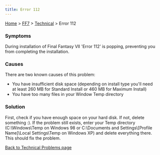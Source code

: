 ```yaml
---
title: Error 112
---
```


[Home](../../Main%20Page.md) > [FF7](../../FF7.md) > [Technical](../Technical.md) > Error 112

### Symptoms

During installation of Final Fantasy VII 'Error 112' is popping,
preventing you from completing the installation.

### Causes

There are two known causes of this problem:

-   You have insufficient disk space (depending on install type you'll
    need at least 260 MB for Standard Install or 460 MB for Maximum
    Install)
-   You have too many files in your Window Temp directory

### Solution

First, check if you have enough space on your hard disk. If not, delete
something :). If the problem still exists, enter your Temp directory
(C:\\Windows\\Temp on Windows 98 or C:\\Documents and
Settings\\\[Profile Name\]\\Local Settings\\Temp on Windows XP) and
delete everything there. This should fix the problem.

[Back to Technical Problems page][]

  [Back to Technical Problems page]: ../Technical.md "wikilink"

